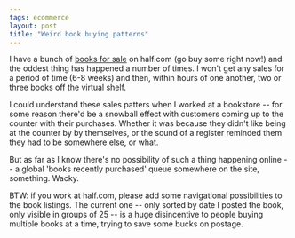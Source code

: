 ```yaml
---
tags: ecommerce
layout: post
title: "Weird book buying patterns"
---
```




I have a bunch of <a href="http://half.ebay.com/account/functions/view_seller.cfm?function=view_seller_item.cfm;seller_id=619980;inv_meta=1;pagenum=1">books for sale</a> on half.com (go buy some right now!) and the oddest thing has happened a number of times. I won't get any sales for a period of time (6-8 weeks) and then, within hours of one another, two or three books off the virtual shelf.

<p>I could understand these sales patters when I worked at a bookstore -- for some reason there'd be a snowball effect with customers coming up to the counter with their purchases. Whether it was because they didn't like being at the counter   by by themselves, or the sound of a register reminded them they had to be somewhere else, or what.</p>

<p>But as far as I know there's no possibility of such a thing happening online -- a global 'books recently purchased' queue somewhere on the site, something.  Wacky.</p>

<p>BTW: if you work at half.com, please add some navigational possibilities to the book listings. The current one -- only sorted by date I posted the book, only visible in groups of 25 -- is a huge disincentive to people buying multiple books at a time, trying to save some bucks on postage.</p>


